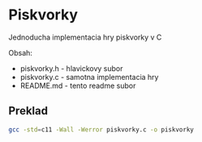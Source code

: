 # Piskvorky

Jednoducha implementacia hry piskvorky v C

Obsah:
* piskvorky.h - hlavickovy subor
* piskvorky.c - samotna implementacia hry
* README.md - tento readme subor


## Preklad

```bash
gcc -std=c11 -Wall -Werror piskvorky.c -o piskvorky
```
